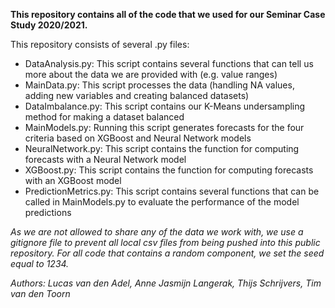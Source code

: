 **This repository contains all of the code that we used for our Seminar Case Study 2020/2021.**

This repository consists of several .py files:
* DataAnalysis.py: This script contains several functions that can tell us more about the data we are provided with (e.g. value ranges)
* MainData.py: This script processes the data (handling NA values, adding new variables and creating balanced datasets)
* DataImbalance.py: This script contains our K-Means undersampling method for making a dataset balanced 
* MainModels.py: Running this script generates forecasts for the four criteria based on XGBoost and Neural Network models
* NeuralNetwork.py: This script contains the function for computing forecasts with a Neural Network model
* XGBoost.py: This script contains the function for computing forecasts with an XGBoost model
* PredictionMetrics.py: This script contains several functions that can be called in MainModels.py to evaluate the performance of the model predictions 

*As we are not allowed to share any of the data we work with, we use a gitignore file to prevent all local csv files from being pushed into this public repository.* 
*For all code that contains a random component, we set the seed equal to 1234.*

*Authors: Lucas van den Adel, Anne Jasmijn Langerak, Thijs Schrijvers, Tim van den Toorn*

